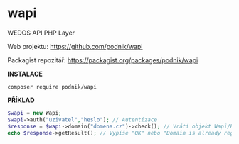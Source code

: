 # wapi
WEDOS API PHP Layer

Web projektu: https://github.com/podnik/wapi

Packagist repozitář: https://packagist.org/packages/podnik/wapi

**INSTALACE**

`composer require podnik/wapi`

**PŘÍKLAD**

```php
$wapi = new Wapi;
$wapi->auth("uzivatel","heslo"); // Autentizace
$response = $wapi->domain("domena.cz")->check(); // Vrátí objekt Wapi/Response
echo $response->getResult(); // Vypíše "OK" nebo "Domain is already registered"
```